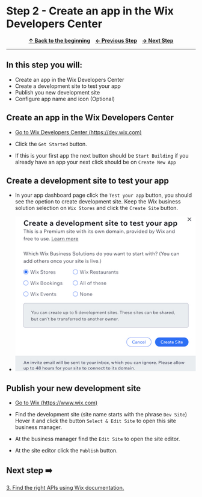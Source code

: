 # Step 2 - Create an app in the Wix Developers Center

<p align="center">
  <strong>
    <a href="../README.md#steps"> ↑ Back to the beginning</a>&nbsp;&nbsp;&nbsp;
    <a href="01-clone-repository.md"> ← Previous Step</a>&nbsp;&nbsp;&nbsp;
    <a href="03-find-apis.md"> → Next Step</a>
  </strong>
</p>
<hr/>

## In this step you will:

 * Create an app in the Wix Developers Center
 * Create a development site to test your app
 * Publish you new development site
 * Configure app name and icon (Optional)



## Create an app in the Wix Developers Center

-   [Go to Wix Developers Center (https://dev.wix.com)][wix-dev-center]

-   Click the `Get Started` button.

-   If this is your first app the next button should be `Start Building` if you already have an app your next click should be on `Create New App`

## Create a development site to test your app

-   In your app dashboard page click the `Test your app` button, you should see the opetion to create development site.
Keep the Wix business solution selection on `Wix Stores` and click the `Create Site` button.

-  ![wix development site](../images/development-site.jpg?raw=true)

## Publish your new development site

- [Go to Wix (https://www.wix.com)][wix-com]

- Find the development site (site name starts with the phrase `Dev Site`) Hover it and click the button `Select & Edit Site` to open this site business manager.
- At the business manager find the `Edit Site` to open the site editor. 
- At the site editor click the `Publish` button.


## Next step ➡️

[3. Find the right APIs using Wix documentation.][step03]


[gh-back]: ../README.md#steps

[wix-dev-center]: https://dev.wix.com
[wix-com]: https://www.wix.com
[step03]: 03-find-apis.md
